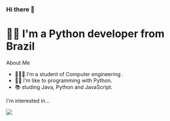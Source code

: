 ### Hi there 👋
# 👨‍💻  I'm a Python developer from Brazil

About Me

- 👨🏻‍🎓 I’m a student of Computer engineering .
- 👨‍💻 I’m like to programming with Python.
- 📚 studing Java, Python and JavaScript.

I'm interested in...

<img src="https://img.shields.io/badge/Python-FFD43B?style=for-the-badge&logo=python&logoColor=blue
">

